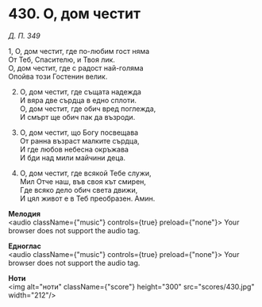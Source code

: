 # 430. О, дом честит

_Д. П. 349_

1, О, дом честит, где по-любим гост няма  
От Теб, Спасителю, и Твоя лик.  
О, дом честит, где с радост най-голяма  
Опойва този Гостенин велик.  

2. О, дом честит, где същата надежда  
И вяра две сърдца в едно сплоти.  
О, дом честит, где обич вред поглежда,  
И смърт ще обич пак да възроди.  

3. О, дом честит, що Богу посвещава  
От ранна възраст малките сърдца,  
И где любов небесна окръжава  
И бди над мили майчини деца.  

4. О, дом честит, где всякой Тебе служи,  
Мил Отче наш, във своя кът смирен,  
Где всяко дело обич света движи,  
И цял живот е в Теб преобразен. Амин.

**Мелодия**  
<audio className={"music"} controls={true} preload={"none"}>
    <source src="mp3/430.mp3" type="audio/mpeg"/>
    Your browser does not support the audio tag.
</audio>

**Едноглас**  
<audio className={"music"} controls={true} preload={"none"}>
    <source src="transp/430.mp3" type="audio/mpeg"/>
    Your browser does not support the audio tag.
</audio>

**Ноти**  
<img alt="ноти" className={"score"} height="300" src="scores/430.jpg" width="212"/>
